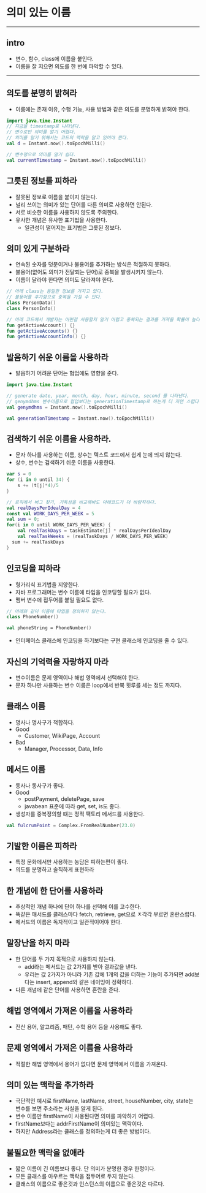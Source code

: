 # 의미 있는 이름

----

## intro
* 변수, 함수, class에 이름을 붙인다.
* 이름을 잘 지으면 의도를 한 번에 파악할 수 있다.
-----
## 의도를 분명히 밝혀라
* 이름에는 존재 이유, 수행 기능, 사용 방법과 같은 의도를 분명하게 밝혀야 한다.


```kotlin
import java.time.Instant
// 지금을 timestamp로 나타낸다.
// 변수로만 의미를 알기 어렵다.
// 의미를 알기 위해서는 코드의 맥락을 알고 있어야 한다.
val d = Instant.now().toEpochMilli()

// 변수명으로 의미를 알기 쉽다.
val currentTimestamp = Instant.now().toEpochMilli()
```

## 그릇된 정보를 피하라
* 잘못된 정보로 이름을 붙이지 않는다.
* 널리 쓰이는 의미가 있는 단어를 다른 의미로 사용하면 안된다.
* 서로 비슷한 이름을 사용하지 않도록 주의한다.
* 유사한 개념은 유사한 표기법을 사용한다.
  * 일관성이 떨어지는 표기법은 그릇된 정보다.

## 의미 있게 구분하라
* 연속된 숫자를 덧분이거나 불용어를 추가하는 방식은 적절하지 못하다.
* 불용어(없어도 의미가 전달되는 단어)로 중복을 발생시키지 않는다.
* 이름이 달라야 한다면 의미도 달라져야 한다.
```kotlin
// 아래 class는 동일한 정보를 가지고 있다.
// 불용어를 추가함으로 중복을 가질 수 있다.
class PersonData()
class PersonInfo()

// 아래 코드에서 개발자는 어떤걸 사용할지 알기 어렵고 중복되는 결과를 가져올 확률이 높다.
fun getActiveAccount() {}
fun getActiveAccounts() {}
fun getActiveAccountInfo() {}
```

## 발음하기 쉬운 이름을 사용하라
* 발음하기 어려운 단어는 협업에도 영향을 준다.
```kotlin
import java.time.Instant

// generate date, year, month, day, hour, minute, second 를 나타낸다.
// genymdhms 변수이름으로 협업보다는 generationTimestamp로 하는게 더 자연 스럽다.
val genymdhms = Instant.now().toEpochMilli()

val generationTimestamp = Instant.now().toEpochMilli()
```

## 검색하기 쉬운 이름을 사용하라.
* 문자 하나를 사용하는 이름, 상수는 텍스트 코드에서 쉽게 눈에 띄지 않는다.
* 상수, 변수는 검색하기 쉬운 이름을 사용한다.
```kotlin
var s = 0
for (i in 0 until 34) {
    s += (t[j]*4)/5
}

// 로직에서 버그 찾기, 가독성을 비교해바도 아래코드가 더 바람직하다.
val realDaysPerIdealDay = 4
const val WORK_DAYS_PER_WEEK = 5
val sum = 0;
for(i in 0 until WORK_DAYS_PER_WEEK) { 
    val realTaskDays = taskEstimate[j] * realDaysPerIdealDay
    val realTaskWeeks = (realTaskDays / WORK_DAYS_PER_WEEK)
  sum += realTaskDays
}
```

## 인코딩을 피하라
* 헝가리식 표기법을 지양한다.
* 자바 프로그래머는 변수 이름에 타입을 인코딩할 필요가 없다.
* 맴버 변수에 접두어를 붙일 필요도 없다.
```kotlin
// 아래와 같이 이름에 타입을 정의하지 않는다.
class PhoneNumber()

val phoneString = PhoneNumber()
```
* 인터페이스 클래스에 인코딩을 하기보다는 구현 클래스에 인코딩을 줄 수 있다.

## 자신의 기억력을 자랑하지 마라
* 변수이름은 문제 영역이나 해법 영역에서 선택해야 한다.
* 문자 하나만 사용하는 변수 이름은 loop에서 반복 횟루를 세는 정도 까지다.

## 클래스 이름
* 명사나 명사구가 적합하다.
* Good
  * Customer, WikiPage, Account
* Bad
  * Manager, Processor, Data, Info

## 메서드 이름
* 동사나 동사구가 좋다.
* Good
  * postPayment, deletePage, save
  * javabean 표준에 따라 get, set, is도 좋다.
* 생성자를 중복정의할 떄는 정적 팩토리 메서드를 사용한다.
```kotlin
val fulcrumPoint = Complex.FromRealNumber(23.0)
```

## 기발한 이름은 피하라
* 특정 문화에서만 사용하는 농담은 피하는편이 좋다.
* 의도를 분명하고 솔직하게 표현하라


## 한 개념에 한 단어를 사용하라
* 추상적인 개념 하나에 단어 하나를 선택해 이를 고수한다.
* 똑같은 매서드를 클래스마다 fetch, retrieve, get으로 ㅈ각각 부르면 혼란스럽다.
* 메서드의 이름은 독자적이고 일관적이어야 한다.

## 말장난을 하지 마라
* 한 단어를 두 가지 목적으로 사용하지 않는다.
  * add라는 메서드는 값 2가지를 받아 결과값을 낸다.
  * 우리는 값 2가지가 아니라 기존 값에 1개의 값을 더하는 기능이 추가되면 add보다는 insert, append와 같은 네이밍이 정확하다.
* 다른 개념에 같은 단어를 사용하면 혼란을 준다.

## 해법 영역에서 가져온 이름을 사용하라
* 전산 용어, 알고리즘, 패턴, 수학 용어 등을 사용해도 좋다.

## 문제 영역에서 가져온 이름을 사용하라
* 적절한 해법 영역에서 용어가 없다면 문제 영역에서 이름을 가져온다.

## 의미 있는 맥락을 추가하라
* 극단적인 예시로 firstName, lastName, street, houseNumber, city, state는 변수를 보면 주소라는 사실을 알게 된다.
* 변수 이름만 firstName이 사용된다면 의미를 파악하기 어렵다. 
* firstName보다는 addrFirstName이 의미있는 맥락이다.
* 하지만 Address라는 클래스를 정의하는게 더 좋은 방법이다.

## 불필요한 맥락을 없애라
* 짧은 이름이 긴 이름보다 좋다. 단 의미가 분명한 경우 한정이다.
* 모든 클래스를 아우르는 맥락을 접두어로 두지 않는다.
* 클래스의 이름으로 좋은것과 인스턴스의 이름으로 좋은것은 다르다.